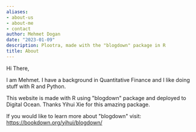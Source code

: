 ```yaml
---
aliases:
- about-us
- about-me
- contact
author: Mehmet Dogan
date: "2023-01-09"
description: Plootra, made with the "blogdown" package in R
title: About
---
```


Hi There, 

I am Mehmet. I have a background in Quantitative Finance and I like doing stuff with R and Python. 

This website is made with R using "blogdown" package and deployed to Digital Ocean. Thanks Yihui Xie for this amazing package. 

If you would like to learn more about "blogdown" visit:
https://bookdown.org/yihui/blogdown/


